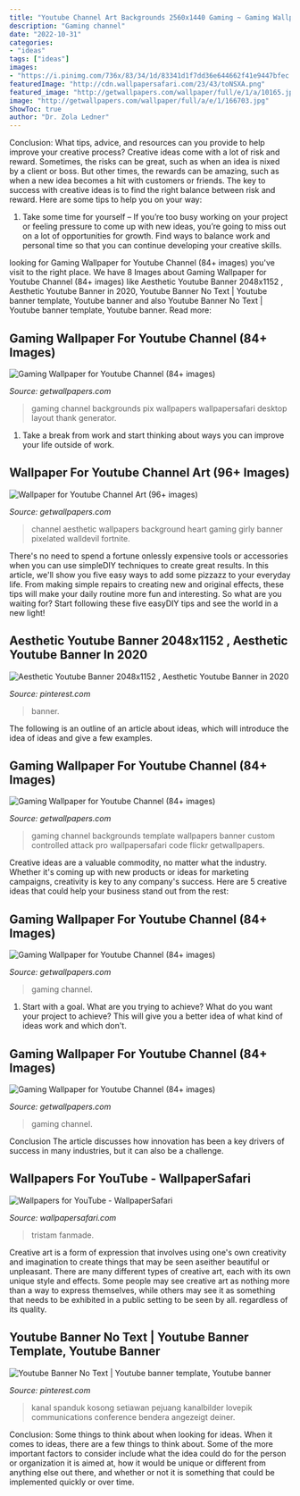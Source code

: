 ```yaml
---
title: "Youtube Channel Art Backgrounds 2560x1440 Gaming ~ Gaming Wallpaper For Youtube Channel (84+ Images)"
description: "Gaming channel"
date: "2022-10-31"
categories:
- "ideas"
tags: ["ideas"]
images:
- "https://i.pinimg.com/736x/83/34/1d/83341d1f7dd36e644662f41e9447bfec.jpg"
featuredImage: "http://cdn.wallpapersafari.com/23/43/toNSXA.png"
featured_image: "http://getwallpapers.com/wallpaper/full/e/1/a/10165.jpg"
image: "http://getwallpapers.com/wallpaper/full/a/e/1/166703.jpg"
ShowToc: true
author: "Dr. Zola Ledner"
---
```



Conclusion: What tips, advice, and resources can you provide to help improve your creative process?
Creative ideas come with a lot of risk and reward. Sometimes, the risks can be great, such as when an idea is nixed by a client or boss. But other times, the rewards can be amazing, such as when a new idea becomes a hit with customers or friends. The key to success with creative ideas is to find the right balance between risk and reward. Here are some tips to help you on your way: 
1. Take some time for yourself – If you’re too busy working on your project or feeling pressure to come up with new ideas, you’re going to miss out on a lot of opportunities for growth. Find ways to balance work and personal time so that you can continue developing your creative skills. 


	

		
looking for Gaming Wallpaper for Youtube Channel (84+ images) you've visit to the right place. We have 8 Images about Gaming Wallpaper for Youtube Channel (84+ images) like Aesthetic Youtube Banner 2048x1152 , Aesthetic Youtube Banner in 2020, Youtube Banner No Text | Youtube banner template, Youtube banner and also Youtube Banner No Text | Youtube banner template, Youtube banner. Read more:
		
    
## Gaming Wallpaper For Youtube Channel (84+ Images)

<img loading=lazy src="http://getwallpapers.com/wallpaper/full/a/e/1/166703.jpg" onerror="this.onerror=null;this.src='https://tse3.mm.bing.net/th?id=OIP.3bN6NFh3M88gQhJu8qKNCgHaEK&amp;pid=15.1';" alt="Gaming Wallpaper for Youtube Channel (84+ images)">

_Source: getwallpapers.com_

>gaming channel backgrounds pix wallpapers wallpapersafari desktop layout thank generator. 

	

1. Take a break from work and start thinking about ways you can improve your life outside of work.

    
## Wallpaper For Youtube Channel Art (96+ Images)

<img loading=lazy src="http://getwallpapers.com/wallpaper/full/e/1/a/10165.jpg" onerror="this.onerror=null;this.src='https://tse3.mm.bing.net/th?id=OIP.mpL2BGSUT0-D7Ac_IV1aRQHaEK&amp;pid=15.1';" alt="Wallpaper for Youtube Channel Art (96+ images)">

_Source: getwallpapers.com_

>channel aesthetic wallpapers background heart gaming girly banner pixelated walldevil fortnite. 

	

There's no need to spend a fortune onlessly expensive tools or accessories when you can use simpleDIY techniques to create great results. In this article, we'll show you five easy ways to add some pizzazz to your everyday life. From making simple repairs to creating new and original effects, these tips will make your daily routine more fun and interesting. So what are you waiting for? Start following these five easyDIY tips and see the world in a new light!

    
## Aesthetic Youtube Banner 2048x1152 , Aesthetic Youtube Banner In 2020

<img loading=lazy src="https://i.pinimg.com/736x/83/34/1d/83341d1f7dd36e644662f41e9447bfec.jpg" onerror="this.onerror=null;this.src='https://tse1.mm.bing.net/th?id=OIP.PBymoA7pkQavTt-q4A0YmwHaEK&amp;pid=15.1';" alt="Aesthetic Youtube Banner 2048x1152 , Aesthetic Youtube Banner in 2020">

_Source: pinterest.com_

>banner. 

	

The following is an outline of an article about ideas, which will introduce the idea of ideas and give a few examples.

    
## Gaming Wallpaper For Youtube Channel (84+ Images)

<img loading=lazy src="http://getwallpapers.com/wallpaper/full/c/f/7/166537.jpg" onerror="this.onerror=null;this.src='https://tse4.mm.bing.net/th?id=OIP.mdoMa54k2TkNKI9Yx8786wHaEK&amp;pid=15.1';" alt="Gaming Wallpaper for Youtube Channel (84+ images)">

_Source: getwallpapers.com_

>gaming channel backgrounds template wallpapers banner custom controlled attack pro wallpapersafari code flickr getwallpapers. 

	

Creative ideas are a valuable commodity, no matter what the industry. Whether it's coming up with new products or ideas for marketing campaigns, creativity is key to any company's success. Here are 5 creative ideas that could help your business stand out from the rest: 

    
## Gaming Wallpaper For Youtube Channel (84+ Images)

<img loading=lazy src="http://getwallpapers.com/wallpaper/full/6/c/e/166549.jpg" onerror="this.onerror=null;this.src='https://tse3.mm.bing.net/th?id=OIP.FRu_te1p6i6GeioeGMnrGAHaEK&amp;pid=15.1';" alt="Gaming Wallpaper for Youtube Channel (84+ images)">

_Source: getwallpapers.com_

>gaming channel. 

	

1. Start with a goal. What are you trying to achieve? What do you want your project to achieve? This will give you a better idea of what kind of ideas work and which don't. 

    
## Gaming Wallpaper For Youtube Channel (84+ Images)

<img loading=lazy src="http://getwallpapers.com/wallpaper/full/6/5/0/166942.jpg" onerror="this.onerror=null;this.src='https://tse1.mm.bing.net/th?id=OIP.l6AegbLAtKe7_L4lIHUSgwHaEK&amp;pid=15.1';" alt="Gaming Wallpaper for Youtube Channel (84+ images)">

_Source: getwallpapers.com_

>gaming channel. 

	

Conclusion
The article discusses how innovation has been a key drivers of success in many industries, but it can also be a challenge.

    
## Wallpapers For YouTube - WallpaperSafari

<img loading=lazy src="http://cdn.wallpapersafari.com/23/43/toNSXA.png" onerror="this.onerror=null;this.src='https://tse4.mm.bing.net/th?id=OIP.ebkQMmfBahQFL8MshVmXjAHaEK&amp;pid=15.1';" alt="Wallpapers for YouTube - WallpaperSafari">

_Source: wallpapersafari.com_

>tristam fanmade. 

	

Creative art is a form of expression that involves using one's own creativity and imagination to create things that may be seen aseither beautiful or unpleasant. There are many different types of creative art, each with its own unique style and effects. Some people may see creative art as nothing more than a way to express themselves, while others may see it as something that needs to be exhibited in a public setting to be seen by all. regardless of its quality.

    
## Youtube Banner No Text | Youtube Banner Template, Youtube Banner

<img loading=lazy src="https://i.pinimg.com/736x/6b/3f/db/6b3fdb437f2c8dbb541809223339cf09.jpg" onerror="this.onerror=null;this.src='https://tse1.mm.bing.net/th?id=OIP.PZbwPAGsVClYXp8bkcOJQwHaEK&amp;pid=15.1';" alt="Youtube Banner No Text | Youtube banner template, Youtube banner">

_Source: pinterest.com_

>kanal spanduk kosong setiawan pejuang kanalbilder lovepik communications conference bendera angezeigt deiner. 

	

Conclusion: Some things to think about when looking for ideas.
When it comes to ideas, there are a few things to think about. Some of the more important factors to consider include what the idea could do for the person or organization it is aimed at, how it would be unique or different from anything else out there, and whether or not it is something that could be implemented quickly or over time.

